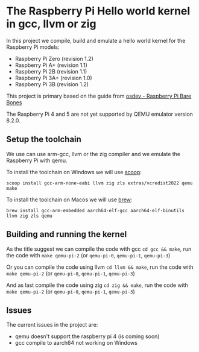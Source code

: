 # The Raspberry Pi Hello world kernel in gcc, llvm or zig

In this project we compile, build and emulate a hello world kernel for the Raspberry Pi models:

- Raspberry Pi Zero (revision 1.2)
- Raspberry Pi A+ (revision 1.1)
- Raspberry Pi 2B (revision 1.1)
- Raspberry Pi 3A+ (revision 1.0)
- Raspberry Pi 3B (revision 1.2)

This project is primary based on the guide from [osdev - Raspberry Pi Bare Bones](https://wiki.osdev.org/Raspberry_Pi_Bare_Bones)

The Raspberry Pi 4 and 5 are not yet supported by QEMU emulator version 8.2.0.

## Setup the toolchain

We use can use arm-gcc, llvm or the zig compiler and we emulate the Raspberry Pi with qemu.

To install the toolchain on Windows we will use [scoop](https://scoop.sh/):

```shell
scoop install gcc-arm-none-eabi llvm zig zls extras/vcredist2022 qemu make
```

To install the toolchain on Macos we will use [brew](https://brew.sh/):

```shell
brew install gcc-arm-embedded aarch64-elf-gcc aarch64-elf-binutils llvm zig zls qemu
```

## Building and running the kernel
As the title suggest we can compile the code with gcc `cd gcc && make`,
run the code with `make qemu-pi-2` (or `qemu-pi-0`, `qemu-pi-1`, `qemu-pi-3`)

Or you can compile the code using llvm `cd llvm && make`,
run the code with `make qemu-pi-2` (or `qemu-pi-0`, `qemu-pi-1`, `qemu-pi-3`)

And as last compile the code using zig `cd zig && make`,
run the code with `make qemu-pi-2` (or `qemu-pi-0`, `qemu-pi-1`, `qemu-pi-3`)

## Issues

The current issues in the project are:
- qemu doesn't support the raspberry pi 4 (is coming soon)
- gcc compile to aarch64 not working on Windows

